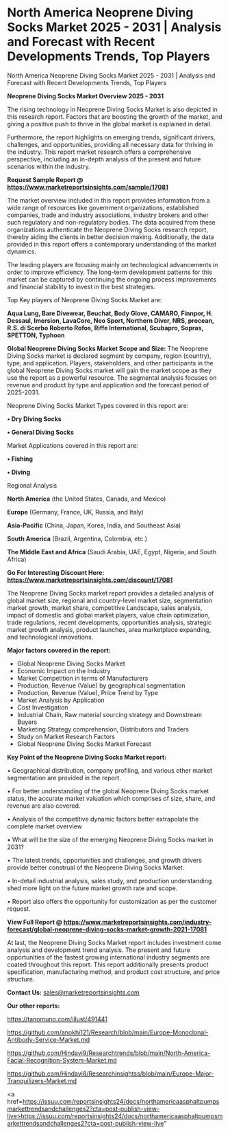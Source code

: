 # North America Neoprene Diving Socks Market 2025 - 2031 | Analysis and Forecast with Recent Developments Trends, Top Players
North America Neoprene Diving Socks Market 2025 - 2031 | Analysis and Forecast with Recent Developments Trends, Top Players

<Strong> Neoprene Diving Socks Market Overview 2025 - 2031</strong>

The rising technology in Neoprene Diving Socks Market is also depicted in this research report. Factors that are boosting the growth of the market, and giving a positive push to thrive in the global market is explained in detail.

Furthermore, the report highlights on emerging trends, significant drivers, challenges, and opportunities, providing all necessary data for thriving in the industry. This report market research offers a comprehensive perspective, including an in-depth analysis of the present and future scenarios within the industry.

<strong>Request Sample Report @ <a href=https://www.marketreportsinsights.com/sample/17081>https://www.marketreportsinsights.com/sample/17081</a></strong>

The market overview included in this report provides information from a wide range of resources like government organizations, established companies, trade and industry associations, industry brokers and other such regulatory and non-regulatory bodies. The data acquired from these organizations authenticate the Neoprene Diving Socks research report, thereby aiding the clients in better decision making. Additionally, the data provided in this report offers a contemporary understanding of the market dynamics.

The leading players are focusing mainly on technological advancements in order to improve efficiency. The long-term development patterns for this market can be captured by continuing the ongoing process improvements and financial stability to invest in the best strategies.

Top Key players of Neoprene Diving Socks Market are:

<strong>Aqua Lung, Bare Divewear, Beuchat, Body Glove, CAMARO, Finnpor, H. Dessaul, Imersion, LavaCore, Neo Sport, Northern Diver, NRS, procean, R.S. di Scerbo Roberto Rofos, Riffe International, Scubapro, Sopras, SPETTON, Typhoon</strong>

<strong><b>Global Neoprene Diving Socks Market Scope and Size:</b></strong>
The Neoprene Diving Socks market is declared segment by company, region (country), type, and application. Players, stakeholders, and other participants in the global Neoprene Diving Socks market will gain the market scope as they use the report as a powerful resource. The segmental analysis focuses on revenue and product by type and application and the forecast period of 2025-2031.

Neoprene Diving Socks Market Types covered in this report are:

<strong>• Dry Diving Socks

• General Diving Socks</strong>

Market Applications covered in this report are:

<strong>• Fishing

• Diving</strong> 

Regional Analysis

<strong>North America</strong> (the United States, Canada, and Mexico)

<strong>Europe</strong> (Germany, France, UK, Russia, and Italy)

<strong>Asia-Pacific</strong> (China, Japan, Korea, India, and Southeast Asia)

<strong>South America</strong> (Brazil, Argentina, Colombia, etc.)

<strong>The Middle East and Africa</strong> (Saudi Arabia, UAE, Egypt, Nigeria, and South Africa)

<strong>Go For Interesting Discount Here: <a href=https://www.marketreportsinsights.com/discount/17081>https://www.marketreportsinsights.com/discount/17081</a></strong>

The Neoprene Diving Socks market report provides a detailed analysis of global market size, regional and country-level market size, segmentation market growth, market share, competitive Landscape, sales analysis, impact of domestic and global market players, value chain optimization, trade regulations, recent developments, opportunities analysis, strategic market growth analysis, product launches, area marketplace expanding, and technological innovations.

<strong><b>Major factors covered in the report:</b></strong>
<ul>
  <li>Global Neoprene Diving Socks Market </li>
  <li>Economic Impact on the Industry</li>
  <li>Market Competition in terms of Manufacturers</li>
  <li>Production, Revenue (Value) by geographical segmentation</li>
  <li>Production, Revenue (Value), Price Trend by Type</li>
  <li>Market Analysis by Application</li>
  <li>Cost Investigation</li>
  <li>Industrial Chain, Raw material sourcing strategy and Downstream Buyers</li>
  <li>Marketing Strategy comprehension, Distributors and Traders</li>
  <li>Study on Market Research Factors</li>
  <li>Global Neoprene Diving Socks Market Forecast</li>
</ul>

<strong><b>Key Point of the Neoprene Diving Socks Market report:</b></strong>

• Geographical distribution, company profiling, and various other market segmentation are provided in the report.

• For better understanding of the global Neoprene Diving Socks market status, the accurate market valuation which comprises of size, share, and revenue are also covered.

• Analysis of the competitive dynamic factors better extrapolate the complete market overview

• What will be the size of the emerging Neoprene Diving Socks market in 2031?

• The latest trends, opportunities and challenges, and growth drivers provide better construal of the Neoprene Diving Socks Market.

• In-detail industrial analysis, sales study, and production understanding shed more light on the future market growth rate and scope.

• Report also offers the opportunity for customization as per the customer request.

<strong><b>View Full Report @ <a href=https://www.marketreportsinsights.com/industry-forecast/global-neoprene-diving-socks-market-growth-2021-17081>https://www.marketreportsinsights.com/industry-forecast/global-neoprene-diving-socks-market-growth-2021-17081</a></b></strong>


At last, the Neoprene Diving Socks Market report includes investment come analysis and development trend analysis. The present and future opportunities of the fastest growing international industry segments are coated throughout this report. This report additionally presents product specification, manufacturing method, and product cost structure, and price structure.

<strong>Contact Us:</strong>
sales@marketreportsinsights.com

<strong>Our other reports:</strong>

<a href=https://tanomuno.com/illust/491441>https://tanomuno.com/illust/491441</a>

<a href=https://github.com/anokhi121/Research/blob/main/Europe-Monoclonal-Antibody-Service-Market.md>https://github.com/anokhi121/Research/blob/main/Europe-Monoclonal-Antibody-Service-Market.md</a>

<a href=https://github.com/Hindavi9/Researchtrends/blob/main/North-America-Facial-Recognition-System-Market.md>https://github.com/Hindavi9/Researchtrends/blob/main/North-America-Facial-Recognition-System-Market.md</a>

<a href=https://github.com/Hindavi8/Researchinsightss/blob/main/Europe-Major-Tranquilizers-Market.md>https://github.com/Hindavi8/Researchinsightss/blob/main/Europe-Major-Tranquilizers-Market.md</a>

<a href=https://issuu.com/reportsinsights24/docs/northamericaasphaltpumpsmarkettrendsandchallenges2?cta=post-publish-view-live>https://issuu.com/reportsinsights24/docs/northamericaasphaltpumpsmarkettrendsandchallenges2?cta=post-publish-view-live</a>"
